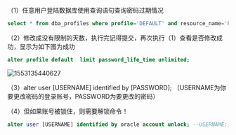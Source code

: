 （1）任意用户登陆数据库使用查询语句查询密码过期情况

```sql
select * from dba_profiles where profile='DEFAULT' and resource_name='PASSWORD_LIFE_TIME';
```

（2）修改成没有限制的天数，执行完记得提交，再次执行（1）查看是否修改成功，显示为如下图为成功

```sql
alter profile default  limit password_life_time unlimited; 
```

![1553135440627](C:\Users\MSI-PC\AppData\Roaming\Typora\typora-user-images\1553135440627.png)

（3）alter user [USERNAME] identified by [PASSWORD]; （USERNAME为你要更改密码的登录账号，PASSWORD为要更改的密码）

（4）但如果账号被锁住，则需要解锁命令！

```sql
alter user [USERNAME] identified by oracle account unlock; --USERNAME:要解锁的用户名
```

